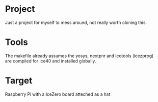 # Project
Just a project for myself to mess around, not really worth cloning this.

# Tools
The makefile already assumes the yosys, nextpnr and icotools (icezprog) are compiled for 
ice40 and installed globally.

# Target
Raspberry Pi with a IceZero board atteched as a hat
